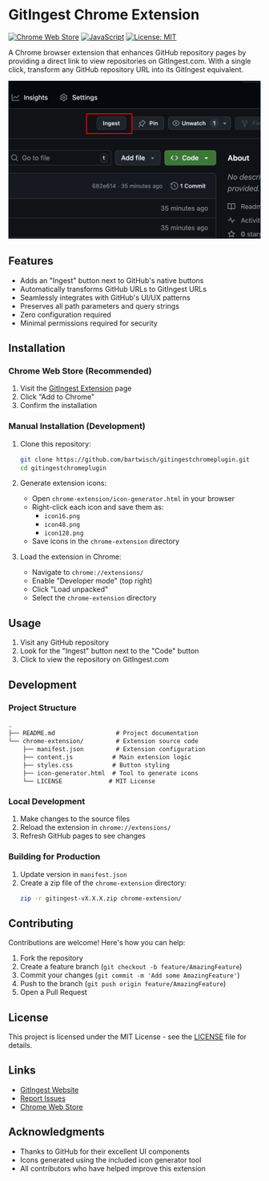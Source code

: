# GitIngest Chrome Extension

[![Chrome Web Store](https://img.shields.io/badge/Chrome-Extension-green.svg)](https://chrome.google.com/webstore)
[![JavaScript](https://img.shields.io/badge/JavaScript-ES6-yellow.svg)](https://www.javascript.com/)
[![License: MIT](https://img.shields.io/badge/License-MIT-blue.svg)](./chrome-extension/LICENSE)

A Chrome browser extension that enhances GitHub repository pages by providing a direct link to view repositories on GitIngest.com. With a single click, transform any GitHub repository URL into its GitIngest equivalent.

<p align="center">
  <img src="assets/screenshots/screenshot.png" alt="GitIngest Extension in Action" width="800"/>
</p>

## Features

- Adds an "Ingest" button next to GitHub's native buttons
- Automatically transforms GitHub URLs to GitIngest URLs
- Seamlessly integrates with GitHub's UI/UX patterns
- Preserves all path parameters and query strings
- Zero configuration required
- Minimal permissions required for security

## Installation

### Chrome Web Store (Recommended)
1. Visit the [GitIngest Extension](https://chrome.google.com/webstore) page
2. Click "Add to Chrome"
3. Confirm the installation

### Manual Installation (Development)

1. Clone this repository:
   ```bash
   git clone https://github.com/bartwisch/gitingestchromeplugin.git
   cd gitingestchromeplugin
   ```

2. Generate extension icons:
   - Open `chrome-extension/icon-generator.html` in your browser
   - Right-click each icon and save them as:
     - `icon16.png`
     - `icon48.png`
     - `icon128.png`
   - Save icons in the `chrome-extension` directory

3. Load the extension in Chrome:
   - Navigate to `chrome://extensions/`
   - Enable "Developer mode" (top right)
   - Click "Load unpacked"
   - Select the `chrome-extension` directory

## Usage

1. Visit any GitHub repository
2. Look for the "Ingest" button next to the "Code" button
3. Click to view the repository on GitIngest.com

## Development

### Project Structure
```
.
├── README.md                 # Project documentation
└── chrome-extension/         # Extension source code
    ├── manifest.json         # Extension configuration
    ├── content.js           # Main extension logic
    ├── styles.css           # Button styling
    ├── icon-generator.html  # Tool to generate icons
    └── LICENSE             # MIT License
```

### Local Development
1. Make changes to the source files
2. Reload the extension in `chrome://extensions/`
3. Refresh GitHub pages to see changes

### Building for Production
1. Update version in `manifest.json`
2. Create a zip file of the `chrome-extension` directory:
   ```bash
   zip -r gitingest-vX.X.X.zip chrome-extension/
   ```

## Contributing

Contributions are welcome! Here's how you can help:

1. Fork the repository
2. Create a feature branch (`git checkout -b feature/AmazingFeature`)
3. Commit your changes (`git commit -m 'Add some AmazingFeature'`)
4. Push to the branch (`git push origin feature/AmazingFeature`)
5. Open a Pull Request

## License

This project is licensed under the MIT License - see the [LICENSE](chrome-extension/LICENSE) file for details.

## Links

- [GitIngest Website](https://gitingest.com)
- [Report Issues](https://github.com/bartwisch/gitingestchromeplugin/issues)
- [Chrome Web Store](https://chrome.google.com/webstore)

## Acknowledgments

- Thanks to GitHub for their excellent UI components
- Icons generated using the included icon generator tool
- All contributors who have helped improve this extension